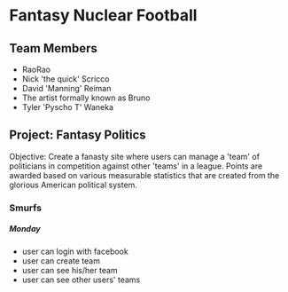 # Fantasy Nuclear Football #

## Team Members ##
* RaoRao
* Nick 'the quick' Scricco
* David 'Manning' Reiman
* The artist formally known as Bruno
* Tyler 'Pyscho T' Waneka

## Project: Fantasy Politics ##
Objective: Create a fanasty site where users can manage a 'team' of politicians in competition against other 'teams' in a league. Points are awarded based on various measurable statistics that are created from the glorious American political system.

### Smurfs ###
##### Monday #####
* user can login with facebook
* user can create team
* user can see his/her team
* user can see other users' teams
